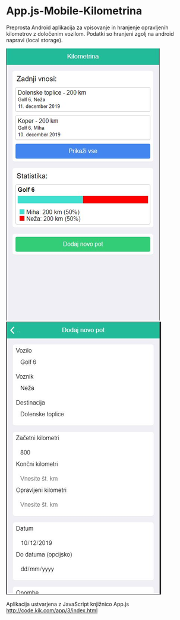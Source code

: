 # App.js-Mobile-Kilometrina

Preprosta Android aplikacija za vpisovanje in hranjenje opravljenih kilometrov z določenim vozilom.
Podatki so hranjeni zgolj na android napravi (local storage).


<img src="https://raw.githubusercontent.com/KrHo129/App.js-Mobile-Kilometrina/master/ScreenshotDemo1.JPG" alt="example_image"/>
<img src="https://raw.githubusercontent.com/KrHo129/App.js-Mobile-Kilometrina/master/ScreenshotDemo2.JPG" alt="example_image"/>

Aplikacija ustvarjena z JavaScript knjižnico App.js
http://code.kik.com/app/3/index.html
